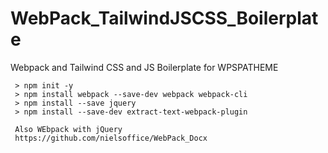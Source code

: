 # WebPack_TailwindJSCSS_Boilerplate
Webpack and Tailwind CSS and JS Boilerplate for WPSPATHEME


```JS
 > npm init -y
 > npm install webpack --save-dev webpack webpack-cli 
 > npm install --save jquery
 > npm install --save-dev extract-text-webpack-plugin

```

```JS
 Also WEbpack with jQuery 
 https://github.com/nielsoffice/WebPack_Docx

```
